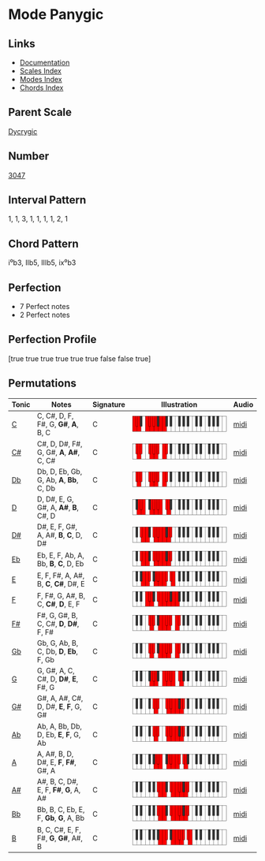 # Mode Panygic

## Links

- [Documentation](README.md)
- [Scales Index](Scales.md)
- [Modes Index](Modes.md)
- [Chords Index](Chords.md)

## Parent Scale

[Dycrygic](ScaleDycrygic.md)

## Number

[3047](https://ianring.com/musictheory/scales/3047)

## Interval Pattern

1, 1, 3, 1, 1, 1, 1, 2, 1

## Chord Pattern

i⁰b3, IIb5, IIIb5, ix⁰b3

## Perfection

- 7 Perfect notes
- 2 Perfect notes

## Perfection Profile

[true true true true true true false false true]

## Permutations

| Tonic | Notes | Signature | Illustration | Audio |
|-------|-------|-----------|--------------|-------|
| [C](ModeCNaturalPanygic.md) | C, C#, D, F, F#, G, **G#**, **A**, B, C | C | ![CNaturalPanygic](ModeCNaturalPanygic.png) | [midi](https://github.com/edipermadi/music/blob/main/docs/ModeCNaturalPanygic.mid?raw=true) |
| [C#](ModeCSharpPanygic.md) | C#, D, D#, F#, G, G#, **A**, **A#**, C, C# | C | ![CSharpPanygic](ModeCSharpPanygic.png) | [midi](https://github.com/edipermadi/music/blob/main/docs/ModeCSharpPanygic.mid?raw=true) |
| [Db](ModeDFlatPanygic.md) | Db, D, Eb, Gb, G, Ab, **A**, **Bb**, C, Db | C | ![DFlatPanygic](ModeDFlatPanygic.png) | [midi](https://github.com/edipermadi/music/blob/main/docs/ModeDFlatPanygic.mid?raw=true) |
| [D](ModeDNaturalPanygic.md) | D, D#, E, G, G#, A, **A#**, **B**, C#, D | C | ![DNaturalPanygic](ModeDNaturalPanygic.png) | [midi](https://github.com/edipermadi/music/blob/main/docs/ModeDNaturalPanygic.mid?raw=true) |
| [D#](ModeDSharpPanygic.md) | D#, E, F, G#, A, A#, **B**, **C**, D, D# | C | ![DSharpPanygic](ModeDSharpPanygic.png) | [midi](https://github.com/edipermadi/music/blob/main/docs/ModeDSharpPanygic.mid?raw=true) |
| [Eb](ModeEFlatPanygic.md) | Eb, E, F, Ab, A, Bb, **B**, **C**, D, Eb | C | ![EFlatPanygic](ModeEFlatPanygic.png) | [midi](https://github.com/edipermadi/music/blob/main/docs/ModeEFlatPanygic.mid?raw=true) |
| [E](ModeENaturalPanygic.md) | E, F, F#, A, A#, B, **C**, **C#**, D#, E | C | ![ENaturalPanygic](ModeENaturalPanygic.png) | [midi](https://github.com/edipermadi/music/blob/main/docs/ModeENaturalPanygic.mid?raw=true) |
| [F](ModeFNaturalPanygic.md) | F, F#, G, A#, B, C, **C#**, **D**, E, F | C | ![FNaturalPanygic](ModeFNaturalPanygic.png) | [midi](https://github.com/edipermadi/music/blob/main/docs/ModeFNaturalPanygic.mid?raw=true) |
| [F#](ModeFSharpPanygic.md) | F#, G, G#, B, C, C#, **D**, **D#**, F, F# | C | ![FSharpPanygic](ModeFSharpPanygic.png) | [midi](https://github.com/edipermadi/music/blob/main/docs/ModeFSharpPanygic.mid?raw=true) |
| [Gb](ModeGFlatPanygic.md) | Gb, G, Ab, B, C, Db, **D**, **Eb**, F, Gb | C | ![GFlatPanygic](ModeGFlatPanygic.png) | [midi](https://github.com/edipermadi/music/blob/main/docs/ModeGFlatPanygic.mid?raw=true) |
| [G](ModeGNaturalPanygic.md) | G, G#, A, C, C#, D, **D#**, **E**, F#, G | C | ![GNaturalPanygic](ModeGNaturalPanygic.png) | [midi](https://github.com/edipermadi/music/blob/main/docs/ModeGNaturalPanygic.mid?raw=true) |
| [G#](ModeGSharpPanygic.md) | G#, A, A#, C#, D, D#, **E**, **F**, G, G# | C | ![GSharpPanygic](ModeGSharpPanygic.png) | [midi](https://github.com/edipermadi/music/blob/main/docs/ModeGSharpPanygic.mid?raw=true) |
| [Ab](ModeAFlatPanygic.md) | Ab, A, Bb, Db, D, Eb, **E**, **F**, G, Ab | C | ![AFlatPanygic](ModeAFlatPanygic.png) | [midi](https://github.com/edipermadi/music/blob/main/docs/ModeAFlatPanygic.mid?raw=true) |
| [A](ModeANaturalPanygic.md) | A, A#, B, D, D#, E, **F**, **F#**, G#, A | C | ![ANaturalPanygic](ModeANaturalPanygic.png) | [midi](https://github.com/edipermadi/music/blob/main/docs/ModeANaturalPanygic.mid?raw=true) |
| [A#](ModeASharpPanygic.md) | A#, B, C, D#, E, F, **F#**, **G**, A, A# | C | ![ASharpPanygic](ModeASharpPanygic.png) | [midi](https://github.com/edipermadi/music/blob/main/docs/ModeASharpPanygic.mid?raw=true) |
| [Bb](ModeBFlatPanygic.md) | Bb, B, C, Eb, E, F, **Gb**, **G**, A, Bb | C | ![BFlatPanygic](ModeBFlatPanygic.png) | [midi](https://github.com/edipermadi/music/blob/main/docs/ModeBFlatPanygic.mid?raw=true) |
| [B](ModeBNaturalPanygic.md) | B, C, C#, E, F, F#, **G**, **G#**, A#, B | C | ![BNaturalPanygic](ModeBNaturalPanygic.png) | [midi](https://github.com/edipermadi/music/blob/main/docs/ModeBNaturalPanygic.mid?raw=true) |
